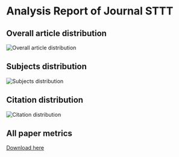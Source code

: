 # Analysis Report of Journal STTT

## Overall article distribution
![Overall article distribution](https://upload-images.jianshu.io/upload_images/17916304-ed8d476a500abb49.png?imageMogr2/auto-orient/strip%7CimageView2/2/w/1240)

## Subjects distribution
![Subjects distribution](https://upload-images.jianshu.io/upload_images/17916304-8e46a84e2818688a.png?imageMogr2/auto-orient/strip%7CimageView2/2/w/1240)

## Citation distribution
![Citation distribution](https://upload-images.jianshu.io/upload_images/17916304-31ea58c71f2fae42.png?imageMogr2/auto-orient/strip%7CimageView2/2/w/1240)

## All paper metrics
[Download here](https://github.com/Telogen/ASNJ_data/blob/main/STTT/paper_metrics.xlsx)

